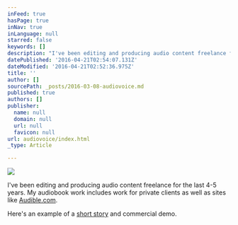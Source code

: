 ```yaml
---
inFeed: true
hasPage: true
inNav: true
inLanguage: null
starred: false
keywords: []
description: "I've been editing and producing audio content freelance for the last 4-5 years. My audiobook work includes work for private clients as well as sites like Audible.com."
datePublished: '2016-04-21T02:54:07.131Z'
dateModified: '2016-04-21T02:52:36.975Z'
title: ''
author: []
sourcePath: _posts/2016-03-08-audiovoice.md
published: true
authors: []
publisher:
  name: null
  domain: null
  url: null
  favicon: null
url: audiovoice/index.html
_type: Article

---
```

![](https://the-grid-user-content.s3-us-west-2.amazonaws.com/49b0f660-2753-47cc-bd5d-202bb2d90cfa.png)

I've been editing and producing audio content freelance for the last 4-5 years. My audiobook work includes work for private clients as well as sites like [Audible.com][0].

Here's an example of a [short story][1] and commercial demo.

[0]: http://www.audible.com/search/ref=a_search_c4_1_1_1_srNarr?searchNarrator=Mark+Schenker&qid=1461206517&sr=1-1
[1]: https://soundcloud.com/mschenker/a-love-story